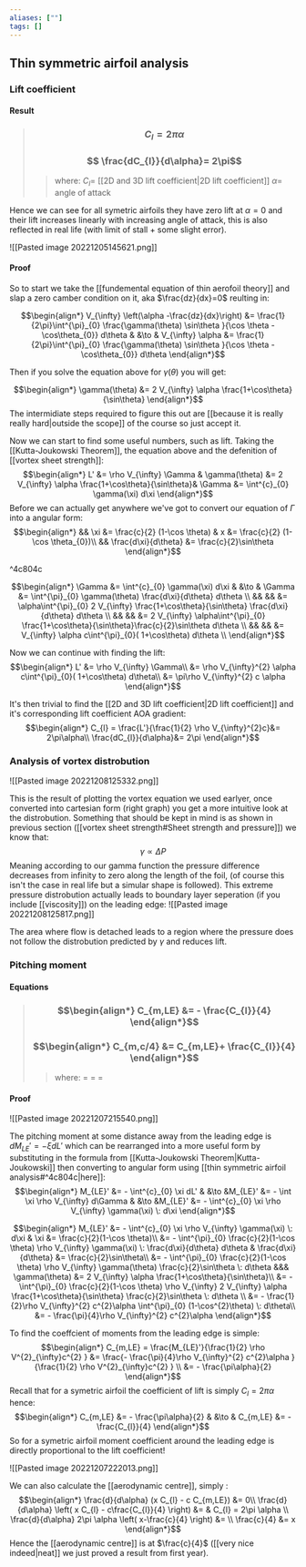 ```yaml
---
aliases: [""]
tags: []
---
```


## Thin symmetric airfoil analysis
### Lift coefficient
#### Result
> ### $$C_{l} =  2\pi\alpha $$
> ### $$ \frac{dC_{l}}{d\alpha}= 2\pi$$
>> where:
>> $C_{l}=$ [[2D and 3D lift coefficient|2D lift coefficient]]
>> $\alpha=$ angle of attack

Hence we can see for all symetric airfoils they have zero lift at $\alpha=0$ and their lift increases linearly with increasing angle of attack, this is also reflected in real life (with limit of stall + some slight error).


![[Pasted image 20221205145621.png]]



#### Proof
So to start we take the [[fundemental equation of thin aerofoil theory]] and slap a zero camber condition on it, aka $\frac{dz}{dx}=0$ reulting in:

$$\begin{align*}
 V_{\infty} \left(\alpha -\frac{dz}{dx}\right) &= \frac{1}{2\pi}\int^{\pi}_{0} \frac{\gamma(\theta) \sin\theta }{\cos \theta - \cos\theta_{0}} d\theta & &\to &  V_{\infty} \alpha  &= \frac{1}{2\pi}\int^{\pi}_{0} \frac{\gamma(\theta) \sin\theta }{\cos \theta - \cos\theta_{0}} d\theta 
\end{align*}$$

Then if you solve the equation above for $\gamma(\theta)$ you will get:

$$\begin{align*}
\gamma(\theta) &= 2 V_{\infty} \alpha \frac{1+\cos\theta}{\sin\theta}
\end{align*}$$
The intermidiate steps required to figure this out are [[because it is really really hard|outside the scope]] of the course so just accept it.

Now we can start to find some useful numbers, such as lift. Taking the [[Kutta-Joukowski Theorem]], the equation above and the defenition of [[vortex sheet strength]]:
$$\begin{align*}
L' &= \rho V_{\infty} \Gamma  & \gamma(\theta) &= 2 V_{\infty} \alpha \frac{1+\cos\theta}{\sin\theta}& \Gamma &= \int^{c}_{0} \gamma(\xi) d\xi
\end{align*}$$
Before we can actually get anywhere we've got to convert our equation of $\Gamma$ into a angular form:
$$\begin{align*}
&& \xi &= \frac{c}{2} (1-\cos \theta) & x &= \frac{c}{2} (1-\cos \theta_{0})\\
&& \frac{d\xi}{d\theta} &= \frac{c}{2}\sin\theta
\end{align*}$$

^4c804c

$$\begin{align*}
\Gamma &= \int^{c}_{0} \gamma(\xi) d\xi & &\to & \Gamma &= \int^{\pi}_{0} \gamma(\theta) \frac{d\xi}{d\theta} d\theta \\
&& &&  &=  \alpha\int^{\pi}_{0} 2 V_{\infty} \frac{1+\cos\theta}{\sin\theta} \frac{d\xi}{d\theta} d\theta \\
&& &&  &=  2 V_{\infty} \alpha\int^{\pi}_{0} \frac{1+\cos\theta}{\sin\theta}\frac{c}{2}\sin\theta d\theta \\
&& &&  &=  V_{\infty} \alpha c\int^{\pi}_{0}( 1+\cos\theta) d\theta \\
\end{align*}$$

Now we can continue with finding the lift:
$$\begin{align*}
 L' &= \rho V_{\infty} \Gamma\\
  &=  \rho V_{\infty}^{2}   \alpha c\int^{\pi}_{0}( 1+\cos\theta) d\theta\\
  &=  \pi\rho V_{\infty}^{2}  c   \alpha
\end{align*}$$

It's then trivial to find the [[2D and 3D lift coefficient|2D lift coefficient]] and it's corresponding lift coefficient AOA gradient:
$$\begin{align*}
C_{l} = \frac{L'}{\frac{1}{2} \rho V_{\infty}^{2}c}&= 2\pi\alpha\\
\frac{dC_{l}}{d\alpha}&= 2\pi
\end{align*}$$

### Analysis of vortex distrobution

![[Pasted image 20221208125332.png]]

This is the result of plotting the vortex equation we used earlyer, once converted into cartesian form (right graph) you get a more intuitive look at the distrobution. Something that should be kept in mind is as shown in previous section ([[vortex sheet strength#Sheet strength and pressure]]) we know that:
$$ \gamma \propto \Delta P $$
Meaning according to our gamma function the pressure difference decreases from infinity to zero along the length of the foil, (of course this isn't the case in real life but a simular shape is followed). This extreme pressure distrobution actually leads to boundary layer seperation (if you include [[viscosity]]) on the leading edge:
![[Pasted image 20221208125817.png]]

The area where flow is detached leads to a region where the pressure does not follow the distrobution predicted by $\gamma$ and reduces lift.

### Pitching moment

#### Equations

> ### $$\begin{align*}   C_{m,LE} &= - \frac{C_{l}}{4}  \end{align*}$$
> ### $$\begin{align*}   C_{m,c/4} &= C_{m,LE}+ \frac{C_{l}}{4}  \end{align*}$$
>> where:
>> $=$ 
>> $=$
>> $=$

#### Proof

![[Pasted image 20221207215540.png]]

The pitching moment at some distance away from the leading edge is $dM_{LE}'=-\xi dL'$ which can be rearranged into a more useful form by substituting in the formula from [[Kutta-Joukowski Theorem|Kutta-Joukowski]] then converting to angular form using [[thin symmetric airfoil analysis#^4c804c|here]]:
$$\begin{align*}
M_{LE}' &= - \int^{c}_{0} \xi dL' & &\to &M_{LE}' &= - \int \xi \rho V_{\infty} d\Gamma  & &\to &M_{LE}' &= - \int^{c}_{0} \xi \rho V_{\infty} \gamma(\xi)  \: d\xi 
\end{align*}$$

$$\begin{align*}
M_{LE}' &= - \int^{c}_{0} \xi \rho V_{\infty} \gamma(\xi)  \: d\xi  & \xi &= \frac{c}{2}(1-\cos \theta)\\
 &= - \int^{\pi}_{0} \frac{c}{2}(1-\cos \theta) \rho V_{\infty} \gamma(\xi)  \: \frac{d\xi}{d\theta} d\theta & \frac{d\xi}{d\theta} &= \frac{c}{2}\sin\theta\\
&= - \int^{\pi}_{0} \frac{c}{2}(1-\cos \theta) \rho V_{\infty} \gamma(\theta)  \frac{c}{2}\sin\theta \: d\theta  &&& \gamma(\theta) &= 2 V_{\infty} \alpha \frac{1+\cos\theta}{\sin\theta}\\
&= - \int^{\pi}_{0} \frac{c}{2}(1-\cos \theta) \rho V_{\infty} 2 V_{\infty} \alpha \frac{1+\cos\theta}{\sin\theta}  \frac{c}{2}\sin\theta \: d\theta \\
&= - \frac{1}{2}\rho V_{\infty}^{2} c^{2}\alpha \int^{\pi}_{0} (1-\cos^{2}\theta) \: d\theta\\
&= - \frac{\pi}{4}\rho V_{\infty}^{2} c^{2}\alpha 
\end{align*}$$

To find the coeffcient of moments from the leading edge is simple:
$$\begin{align*}
C_{m,LE} = \frac{M_{LE}'}{\frac{1}{2} \rho V^{2}_{\infty}c^{2} }  &= \frac{- \frac{\pi}{4}\rho V_{\infty}^{2} c^{2}\alpha }{\frac{1}{2} \rho V^{2}_{\infty}c^{2} } \\
&= - \frac{\pi\alpha}{2}
\end{align*}$$
Recall that for a symetric airfoil the coefficient of lift is simply $C_{l}=2\pi\alpha$ hence:
$$\begin{align*}
C_{m,LE} &= - \frac{\pi\alpha}{2} & &\to & C_{m,LE} &= - \frac{C_{l}}{4}
\end{align*}$$
So for a symetric airfoil moment coefficient around the leading edge is directly proportional to the lift coefficient!

![[Pasted image 20221207222013.png]]

We can also calculate the [[aerodynamic centre]], simply :
$$\begin{align*}
\frac{d}{d\alpha} (x C_{l} - c C_{m,LE}) &= 0\\
\frac{d}{d\alpha} \left( x C_{l} - c\frac{C_{l}}{4} \right) &= & C_{l} =  2\pi \alpha \\
\frac{d}{d\alpha} 2\pi \alpha \left( x-\frac{c}{4}   \right) &= \\
  \frac{c}{4}   &= x
\end{align*}$$
Hence the [[aerodynamic centre]] is at $\frac{c}{4}$ ([[very nice indeed|neat]] we just proved a result from first year).

